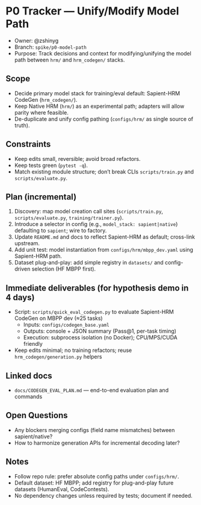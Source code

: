 # P0 Tracker — Unify/Modify Model Path

- Owner: @zshinyg
- Branch: `spike/p0-model-path`
- Purpose: Track decisions and context for modifying/unifying the model path between `hrm/` and `hrm_codegen/` stacks.

## Scope
- Decide primary model stack for training/eval default: Sapient-HRM CodeGen (`hrm_codegen/`).
- Keep Native HRM (`hrm/`) as an experimental path; adapters will allow parity where feasible.
- De-duplicate and unify config pathing (`configs/hrm/` as single source of truth).

## Constraints
- Keep edits small, reversible; avoid broad refactors.
- Keep tests green (`pytest -q`).
- Match existing module structure; don’t break CLIs `scripts/train.py` and `scripts/evaluate.py`.

## Plan (incremental)
1) Discovery: map model creation call sites (`scripts/train.py`, `scripts/evaluate.py`, `training/trainer.py`).
2) Introduce a selector in config (e.g., `model_stack: sapient|native`) defaulting to `sapient`; wire to factory.
3) Update `README.md` and docs to reflect Sapient-HRM as default; cross-link upstream.
4) Add unit test: model instantiation from `configs/hrm/mbpp_dev.yaml` using Sapient-HRM path.
5) Dataset plug-and-play: add simple registry in `datasets/` and config-driven selection (HF MBPP first).

## Immediate deliverables (for hypothesis demo in 4 days)
- Script: `scripts/quick_eval_codegen.py` to evaluate Sapient-HRM CodeGen on MBPP dev (≈25 tasks)
  - Inputs: `configs/codegen_base.yaml`
  - Outputs: console + JSON summary (Pass@1, per-task timing)
  - Execution: subprocess isolation (no Docker); CPU/MPS/CUDA friendly
- Keep edits minimal; no training refactors; reuse `hrm_codegen/generation.py` helpers

## Linked docs
- `docs/CODEGEN_EVAL_PLAN.md` — end-to-end evaluation plan and commands

## Open Questions
- Any blockers merging configs (field name mismatches) between sapient/native?
- How to harmonize generation APIs for incremental decoding later?

## Notes
- Follow repo rule: prefer absolute config paths under `configs/hrm/`.
- Default dataset: HF MBPP; add registry for plug-and-play future datasets (HumanEval, CodeContests).
- No dependency changes unless required by tests; document if needed.
